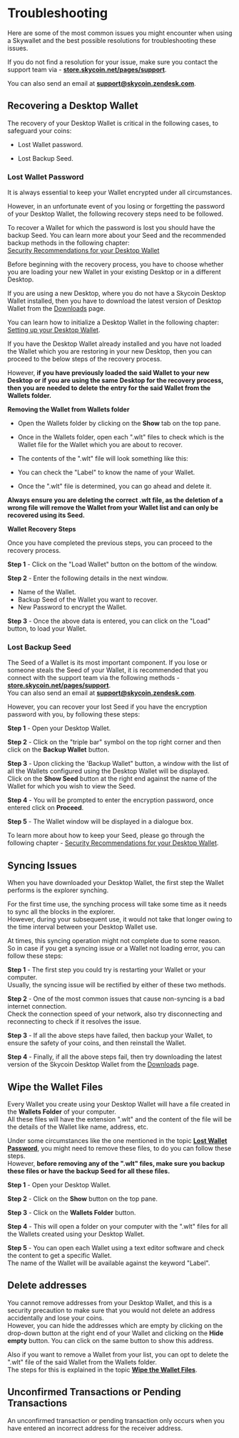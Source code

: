 # Troubleshooting

Here are some of the most common issues you might encounter when using a Skywallet and the best possible resolutions for troubleshooting these issues. 

If you do not find a resolution for your issue, make sure you contact the support team via - **[store.skycoin.net/pages/support](store.skycoin.net/pages/support)**.

You can also send an email at **support@skycoin.zendesk.com**.

## Recovering a Desktop Wallet

The recovery of your Desktop Wallet is critical in the following cases, to safeguard your coins:

* Lost Wallet password.

* Lost Backup Seed.

### <a name="Lost_Wallet_pwd"></a> Lost Wallet Password

It is always essential to keep your Wallet encrypted under all circumstances. 

However, in an unfortunate event of you losing or forgetting the password of your Desktop Wallet, the following recovery steps need to be followed.

To recover a Wallet for which the password is lost you should have the backup Seed. You can learn more about your Seed and the recommended backup methods in the following chapter:  
[Security Recommendations for your Desktop Wallet]()

Before beginning with the recovery process, you have to choose whether you are loading your new Wallet in your existing Desktop or in a different Desktop.

If you are using a new Desktop, where you do not have a Skycoin Desktop Wallet installed, then you have to download the latest version of Desktop Wallet from the [Downloads](https://www.skycoin.net/downloads) page.

You can learn how to initialize a Desktop Wallet in the following chapter:  
[Setting up your Desktop Wallet]().

If you have the Desktop Wallet already installed and you have not loaded the Wallet which you are restoring in your new Desktop, then you can proceed to the below steps of the recovery process.

However, **if you have previously loaded the said Wallet to your new Desktop or if you are using the same Desktop for the recovery process, then you are needed to delete the entry for the said Wallet from the Wallets folder.**

**Removing the Wallet from Wallets folder**

* Open the Wallets folder by clicking on the **Show** tab on the top pane.  
<Screenshot of the show tab>

* Once in the Wallets folder, open each ".wlt" files to check which is the Wallet file for the Wallet which you are about to recover.

* The contents of the ".wlt" file will look something like this:
<Screenshot of the wlt file content>

* You can check the "Label" to know the name of your Wallet.

* Once the ".wlt" file is determined, you can go ahead and delete it. 

**Always ensure you are deleting the correct .wlt file, as the deletion of a wrong file will remove the Wallet from your Wallet list and can only be recovered using its Seed.**

**Wallet Recovery Steps**

Once you have completed the previous steps, you can proceed to the recovery process.

**Step 1** -  Click on the "Load Wallet" button on the bottom of the window.

**Step 2** - Enter the following details in the next window.  
* Name of the Wallet.
* Backup Seed of the Wallet you want to recover.
* New Password to encrypt the Wallet.
<Screenshot of the entered values in the load wallet window>

**Step 3** - Once the above data is entered, you can click on the "Load" button, to load your Wallet.

### Lost Backup Seed

The Seed of a Wallet is its most important component. If you lose or someone steals the Seed of your Wallet, it is recommended that you connect with the support team via the following methods -  
**[store.skycoin.net/pages/support](store.skycoin.net/pages/support)**.  
You can also send an email at **support@skycoin.zendesk.com**.

However, you can recover your lost Seed if you have the encryption password with you, by following these steps:

**Step 1** - Open your Desktop Wallet.

**Step 2** - Click on the "triple bar" symbol on the top right corner and then click on the **Backup Wallet** button.
<Screenshot of the window highlighting the triple bar symbol>

**Step 3** - Upon clicking the 'Backup Wallet" button, a window with the list of all the Wallets configured using the Desktop Wallet will be displayed.  
Click on the **Show Seed** button at the right end against the name of the Wallet for which you wish to view the Seed.
<Screenshot of the window>

**Step 4** - You will be prompted to enter the encryption password, once entered click on **Proceed**.

**Step 5** - The Wallet window will be displayed in a dialogue box.

To learn more about how to keep your Seed, please go through the following chapter - [Security Recommendations for your Desktop Wallet]().

## Syncing Issues

When you have downloaded your Desktop Wallet, the first step the Wallet performs is the explorer synching.

For the first time use, the synching process will take some time as it needs to sync all the blocks in the explorer.  
However, during your subsequent use, it would not take that longer owing to the time interval between your Desktop Wallet use.

At times, this syncing operation might not complete due to some reason.  
So in case if you get a syncing issue or a Wallet not loading error, you can follow these steps:

**Step 1** - The first step you could try is restarting your Wallet or your computer.  
Usually, the syncing issue will be rectified by either of these two methods.

**Step 2** - One of the most common issues that cause non-syncing is a bad internet connection.  
Check the connection speed of your network, also try disconnecting and reconnecting to check if it resolves the issue.

**Step 3** - If all the above steps have failed, then backup your Wallet, to ensure the safety of your coins, and then reinstall the Wallet.

**Step 4** - Finally, if all the above steps fail, then try downloading the latest version of the Skycoin Desktop Wallet from the [Downloads](https://www.skycoin.net/downloads) page.

## <a name="Wipe_Wlt_Files"></a> Wipe the Wallet Files

Every Wallet you create using your Desktop Wallet will have a file created in the **Wallets Folder** of your computer.  
All these files will have the extension ".wlt" and the content of the file will be the details of the Wallet like name, address, etc.

Under some circumstances like the one mentioned in the topic **[Lost Wallet Password](#Lost_Wallet_pwd)**, you might need to remove these files, to do you can follow these steps.  
However, **before removing any of the ".wlt" files, make sure you backup these files or have the backup Seed for all these files.**

**Step 1** - Open your Desktop Wallet.

**Step 2** - Click on the **Show** button on the top pane.

**Step 3** - Click on the **Wallets Folder** button.

**Step 4** - This will open a folder on your computer with the ".wlt" files for all the Wallets created using your Desktop Wallet.

**Step 5** - You can open each Wallet using a text editor software and check the content to get a specific Wallet.  
The name of the Wallet will be available against the keyword "Label".

## Delete addresses

You cannot remove addresses from your Desktop Wallet, and this is a security precaution to make sure that you would not delete an address accidentally and lose your coins.  
However, you can hide the addresses which are empty by clicking on the drop-down button at the right end of your Wallet and clicking on the **Hide empty** button. You can click on the same button to show this address.

Also if you want to remove a Wallet from your list, you can opt to delete the ".wlt" file of the said Wallet from the Wallets folder.  
The steps for this is explained in the topic **[Wipe the Wallet Files](#Wipe_Wlt_Files)**.

## Unconfirmed Transactions or Pending Transactions

An unconfirmed transaction or pending transaction only occurs when you have entered an incorrect address for the receiver address.
